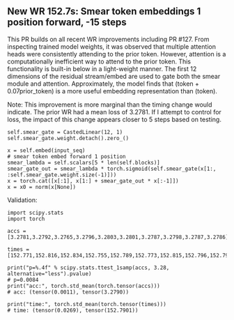 ## New WR 152.7s: Smear token embeddings 1 position forward, -15 steps

This PR builds on all recent WR improvements including PR #127. From inspecting trained model weights, it was observed that multiple attention heads were consistently attending to the prior token. However, attention is a computationally inefficient way to attend to the prior token. This functionality is built-in below in a light-weight manner. The first 12 dimensions of the residual stream/embed are used to gate both the smear module and attention. Approximately, the model finds that (token + 0.07prior_token) is a more useful embedding representation than (token).

Note: This improvement is more marginal than the timing change would indicate. The prior WR had a mean loss of 3.2781. If I attempt to control for loss, the impact of this change appears closer to 5 steps based on testing.

```
self.smear_gate = CastedLinear(12, 1)
self.smear_gate.weight.detach().zero_()

x = self.embed(input_seq)
# smear token embed forward 1 position
smear_lambda = self.scalars[5 * len(self.blocks)]
smear_gate_out = smear_lambda * torch.sigmoid(self.smear_gate(x[1:, :self.smear_gate.weight.size(-1)]))
x = torch.cat([x[:1], x[1:] + smear_gate_out * x[:-1]])
x = x0 = norm(x[None])
```

Validation:
```
import scipy.stats
import torch

accs = [3.2781,3.2792,3.2765,3.2796,3.2803,3.2801,3.2787,3.2798,3.2787,3.2786]

times = [152.771,152.816,152.834,152.755,152.789,152.773,152.815,152.796,152.798,152.754]

print("p=%.4f" % scipy.stats.ttest_1samp(accs, 3.28, alternative="less").pvalue)
# p=0.0084
print("acc:", torch.std_mean(torch.tensor(accs)))
# acc: (tensor(0.0011), tensor(3.2790))

print("time:", torch.std_mean(torch.tensor(times)))
# time: (tensor(0.0269), tensor(152.7901))
```